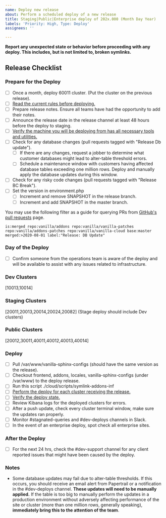 ```yaml
---
name: Deploy new release
about: Perform a scheduled deploy of a new release
title: Staging|Public|Enterprise deploy of 202x.000 (Month Day Year)
labels: 'Priority: High, Type: Deploy'
assignees: ''

---
```


**Report any unexpected state or behavior before proceeding with any deploy. This includes, but is not limited to, broken symlinks.**

## Release Checklist

### Prepare for the Deploy
- [ ] Once a month, deploy 60011 cluster. (Put the cluster on the previous release).
- [ ] [Read the current rules before deploying.](https://staff.vanillaforums.com/kb/articles/129-deploying-infrastructure#rules-about-deploying)
- [ ] Prepare release notes. Ensure all teams have had the opportunity to add their notes.
- [ ] Announce the release date in the release channel at least 48 hours before the deploy to staging.
- [ ] [Verify the machine you will be deploying from has all necessary tools and utilities.](https://staff.vanillaforums.com/kb/articles/129-deploying-infrastructure#tools)
- [ ] Check for any database changes (pull requests tagged with "Release Db update").
  - [ ] If there are any changes, request a jobber to determine what customer databases might lead to alter-table threshold errors.
  - [ ] Schedule a maintenance window with customers having affected database tables exceeding one million rows. Deploy and manually apply the database updates during this window.
- [ ] Check for any risky code changes (pull requests tagged with "Release BC Break").
- [ ] Set the version in environment.php
  - [ ] Increment and remove SNAPSHOT in the release branch.
  - [ ] Increment and add SNAPSHOT in the master branch.
  
You may use the following filter as a guide for querying PRs from [GitHub's pull requests](https://github.com/pulls) page. 
```
is:merged repo:vanilla/addons repo:vanilla/vanilla-patches repo:vanilla/addons-patches repo:vanilla/vanilla-cloud base:master merged:>2020-08-01 label:"Release: DB Update"
```

### Day of the Deploy

- [ ] Confirm someone from the operations team is aware of the deploy and will be available to assist with any issues related to infrastructure.

### Dev Clusters

[10013,10014]

### Staging Clusters

[20011,20013,20014,20024,20082] (Stage deploy should include Dev clusters)

### Public Clusters

[20012,30011,40011,40012,40013,40014]

### Deploy

- [ ] Pull /var/www/vanilla-sphinx-configs (should have the same version as the release).
- [ ] Checkout frontend, addons, locales, vanilla-sphinx-configs (under /var/www) to the deploy release.
- [ ] Run this script ./cloud/scripts/symlink-addons-inf
- [ ] [Perform the deploy for each cluster receiving the release.](https://staff.vanillaforums.com/kb/articles/129-deploying-infrastructure#doing-the-deploy-(manually))
- [ ] [Verify the deploy state.](https://staff.vanillaforums.com/kb/articles/129-deploying-infrastructure#checking-deploy-state)
- [ ] Review Kibana logs for the deployed clusters for errors.
- [ ] After a push update, check every cluster terminal window, make sure the updates ran properly.
- [ ] Monitor #stagnated-queries and #dev-deploys channels in Slack.
- [ ] In the event of an enterprise deploy, spot check all enterprise sites.

### After the Deploy

- [ ] For the next 24 hrs, check the #dev-support channel for any client reported issues that might have been caused by the deploy.

### Notes
- Some database updates may fail due to alter-table thresholds. If this occurs, you should receive an email alert from Papertrail or a notification in the #dev-deploys channel. **These updates will need to be manually applied.** If the table is too big to manually perform the updates in a production environment without adversely affecting performance of the site or cluster (more than one million rows, generally speaking), **immediately bring this to the attention of the team**.
